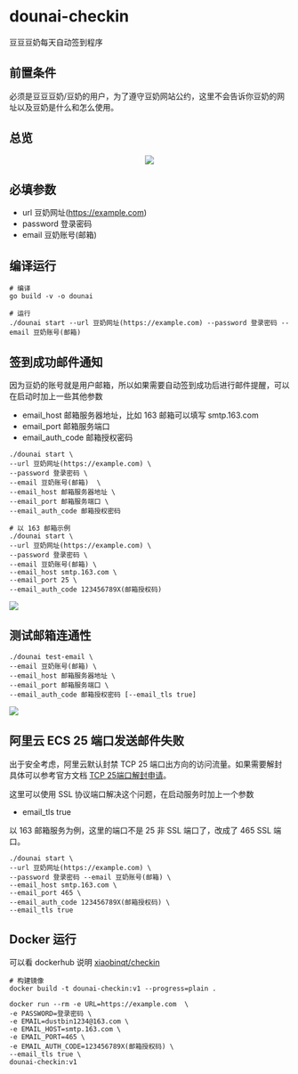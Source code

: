 # dounai-checkin

豆豆豆奶每天自动签到程序

## 前置条件

必须是豆豆豆奶/豆奶的用户，为了遵守豆奶网站公约，这里不会告诉你豆奶的网址以及豆奶是什么和怎么使用。

## 总览

<div align="center"><img src="https://cdn.xiaobinqt.cn/xiaobinqt.io/20230419/be92e64b88c4411a863954c1c7c8fae1.png?imageView2/0/q/75|watermark/2/text/eGlhb2JpbnF0/font/dmlqYXlh/fontsize/1000/fill/IzVDNUI1Qg==/dissolve/52/gravity/SouthEast/dx/15/dy/15" width=  /></div>

## 必填参数

+ url 豆奶网址(https://example.com)
+ password 登录密码
+ email 豆奶账号(邮箱)

## 编译运行

```shell
# 编译
go build -v -o dounai 

# 运行
./dounai start --url 豆奶网址(https://example.com) --password 登录密码 --email 豆奶账号(邮箱)
```

## 签到成功邮件通知

因为豆奶的账号就是用户邮箱，所以如果需要自动签到成功后进行邮件提醒，可以在启动时加上一些其他参数

+ email_host 邮箱服务器地址，比如 163 邮箱可以填写 smtp.163.com
+ email_port 邮箱服务端口
+ email_auth_code 邮箱授权密码

```shell
./dounai start \
--url 豆奶网址(https://example.com) \ 
--password 登录密码 \
--email 豆奶账号(邮箱)  \
--email_host 邮箱服务器地址 \
--email_port 邮箱服务端口 \
--email_auth_code 邮箱授权密码

# 以 163 邮箱示例
./dounai start \
--url 豆奶网址(https://example.com) \
--password 登录密码 \
--email 豆奶账号(邮箱) \
--email_host smtp.163.com \
--email_port 25 \
--email_auth_code 123456789X(邮箱授权码)
```

![](https://cdn.xiaobinqt.cn/xiaobinqt.io/20230419/8720861bdf004cd091e6e1a6e8291ff0.png?imageView2/0/q/75|watermark/2/text/eGlhb2JpbnF0/font/dmlqYXlh/fontsize/1000/fill/IzVDNUI1Qg==/dissolve/52/gravity/SouthEast/dx/15/dy/15)

## 测试邮箱连通性

```shell
./dounai test-email \
--email 豆奶账号(邮箱) \
--email_host 邮箱服务器地址 \
--email_port 邮箱服务端口 \
--email_auth_code 邮箱授权密码 [--email_tls true]
```

![](https://cdn.xiaobinqt.cn/xiaobinqt.io/20230419/081fd5d62c654133809cdb15e97ae7fc.png?imageView2/0/q/75|watermark/2/text/eGlhb2JpbnF0/font/dmlqYXlh/fontsize/1000/fill/IzVDNUI1Qg==/dissolve/52/gravity/SouthEast/dx/15/dy/15)

## 阿里云 ECS 25 端口发送邮件失败

出于安全考虑，阿里云默认封禁 TCP 25
端口出方向的访问流量。如果需要解封具体可以参考官方文档 [TCP 25端口解封申请](https://help.aliyun.com/document_detail/56130.html)。

这里可以使用 SSL 协议端口解决这个问题，在启动服务时加上一个参数

+ email_tls true

以 163 邮箱服务为例，这里的端口不是 25 非 SSL 端口了，改成了 465 SSL 端口。

```shell
./dounai start \
--url 豆奶网址(https://example.com) \
--password 登录密码 --email 豆奶账号(邮箱) \
--email_host smtp.163.com \
--email_port 465 \
--email_auth_code 123456789X(邮箱授权码) \
--email_tls true
```

## Docker 运行

可以看 dockerhub 说明 [xiaobinqt/checkin](https://hub.docker.com/r/xiaobinqt/dounai-checkin)

```shell
# 构建镜像
docker build -t dounai-checkin:v1 --progress=plain .

docker run --rm -e URL=https://example.com  \
-e PASSWORD=登录密码 \
-e EMAIL=dustbin1234@163.com \
-e EMAIL_HOST=smtp.163.com \
-e EMAIL_PORT=465 \
-e EMAIL_AUTH_CODE=123456789X(邮箱授权码) \
--email_tls true \
dounai-checkin:v1
```


